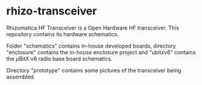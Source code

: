 # rhizo-transceiver

Rhizomatica HF Transceiver is a Open Hardware HF transceiver. This
 repository contains its hardware schematics.

Folder "schematics" contains in-house developed boards, directory
"enclosure" contains the in-house enclosure project and "ubitxv6"
contains the μBitX v6 radio base board schematics.

Directory "prototype" contains some pictures of the transceiver being
assembled.
